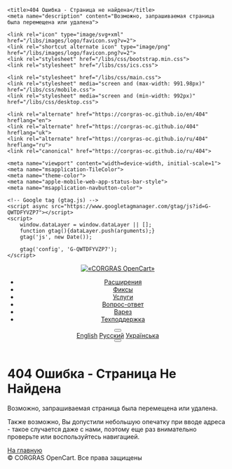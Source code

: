 <!DOCTYPE html>
<html lang="ru" prefix="og: https://ogp.me/ns#">
<head>
	<meta charset="utf-8">
	<!--<base href="https://corgras-oc.github.io/">-->

	<title>404 Ошибка - Страница не найдена</title>
	<meta name="description" content="Возможно, запрашиваемая страница была перемещена или удалена">

	<link rel="icon" type="image/svg+xml" href="/libs/images/logo/favicon.svg?v=2">
	<link rel="shortcut alternate icon" type="image/png" href="/libs/images/logo/favicon.png?v=2">
	<link rel="stylesheet" href="/libs/css/bootstrap.min.css">
	<link rel="stylesheet" href="/libs/css/ics.css">

	<link rel="stylesheet" href="/libs/css/main.css">
	<link rel="stylesheet" media="screen and (max-width: 991.98px)" href="/libs/css/mobile.css">
	<link rel="stylesheet" media="screen and (min-width: 992px)" href="/libs/css/desktop.css">

	<link rel="alternate" href="https://corgras-oc.github.io/en/404" hreflang="en">
	<link rel="alternate" href="https://corgras-oc.github.io/404" hreflang="uk">
	<link rel="alternate" href="https://corgras-oc.github.io/ru/404" hreflang="ru">
	<link rel="canonical" href="https://corgras-oc.github.io/ru/404">

	<meta name="viewport" content="width=device-width, initial-scale=1">
	<meta name="msapplication-TileColor">
	<meta name="theme-color">
	<meta name="apple-mobile-web-app-status-bar-style">
	<meta name="msapplication-navbutton-color">

	<!-- Google tag (gtag.js) -->
	<script async src="https://www.googletagmanager.com/gtag/js?id=G-QWTDFYVZP7"></script>
	<script>
		window.dataLayer = window.dataLayer || [];
		function gtag(){dataLayer.push(arguments);}
		gtag('js', new Date());

		gtag('config', 'G-QWTDFYVZP7');
	</script>
</head>
<body>
<header class="header">
	<a class="col-2 header__logo" href="/ru/">
		<span><img src="/libs/images/logo/logo_text.svg" alt="«CORGRAS OpenCart»"></span>
	</a>
	<nav class="col header__navigation">
		<ul class="navigation__list">
			<li>
				<a href="/ru/extensions" class="link" data-title="Расширения">
					<i class="ics-folder"></i><span>Расширения</span>
				</a>
			</li>
			<li>
				<a href="/ru/fixes" class="link" data-title="Фиксы">
					<i class="ics-toolbox"></i><span>Фиксы</span>
				</a>
			</li>
			<li>
				<a href="/ru/services" class="link" data-title="Услуги">
					<i class="ics-list"></i><span>Услуги</span>
				</a>
			</li>
			<li>
				<a href="/ru/faq" class="link" data-title="Вопрос-ответ">
					<i class="ics-question"></i><span>Вопрос-ответ</span>
				</a>
			</li>
			<li>
				<a href="/ru/warez" class="link" data-title="Варез">
					<i class="ics-shield-virus"></i><span>Варез</span>
				</a>
			</li>
			<li>
				<a href="/ru/support" class="link" data-title="Техподдержка">
					<i class="ics-envelope-text"></i><span>Техподдержка</span>
				</a>
			</li>
		</ul>
	</nav>
	<div class="col-2 header__navigation-icon">
		<div class="navigation-icon__lang dropdown-right">
			<button type="button" class="lang-btn dropdown-toggle" data-bs-toggle="dropdown" aria-expanded="false">
				<i class="ics-lang2"></i>
			</button>
			<div class="dropdown-menu min-w-0" aria-labelledby="dropdownMenuLang">
				<a class="dropdown-item link" href="/en/404" hreflang="en" data-title="English"><span>English</span></a>
				<a class="dropdown-item link active" href="#" hreflang="ru" data-title="Русский"><span>Русский</span></a>
				<a class="dropdown-item link" href="/404" hreflang="uk" data-title="Українська"><span>Українська</span></a>
			</div>
		</div>
		<button class="hamburger hamburger--spin-r nav-hamburger__btn" type="button">
			<span class="hamburger-box"><span class="hamburger-inner"></span></span>
		</button>
	</div>
</header>
<main class="error-main">
	<div class="container content">
		<h1><i class="ics-triangle icon-h"></i>404 Ошибка - Страница Не Найдена</h1>
		<p>Возможно, запрашиваемая страница была перемещена или удалена.</p>
		<p>Также возможно, Вы допустили небольшую опечатку при вводе адреса - такое случается даже с нами, поэтому еще раз внимательно проверьте или воспользуйтесь навигацией.</p>
		<div class="row justify-content-center buttons">
			<div class="col-12 col-md-6">
				<a href="/ru/" class="btn btn-dark btn-default btn-xl"><span>На главную</span><i class="ics-arrow-right-long btn-icon-left"></i></a>
			</div>
		</div>
	</div>
</main>
<footer class="footer">
	<div class="container">
		<div class="row">
			<div class="col footer__copyrights"><span>© <script>document.write(new Date().getFullYear());</script> CORGRAS OpenCart. Все права защищены</span></div>
		</div>
	</div>
</footer>

<!-- SCRIPT -->
<script src="/libs/js/bootstrap.bundle.min.js"></script>
<script src="/libs/js/common.js"></script>
<!-- END SCRIPT -->

</body>
</html>